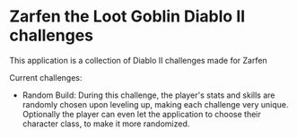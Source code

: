 # Zarfen the Loot Goblin Diablo II challenges
This application is a collection of Diablo II challenges made for Zarfen

Current challenges:
- Random Build: During this challenge, the player's stats and skills are randomly chosen upon leveling up, making each challenge very unique. Optionally the player can even let the application to choose their character class, to make it more randomized.
